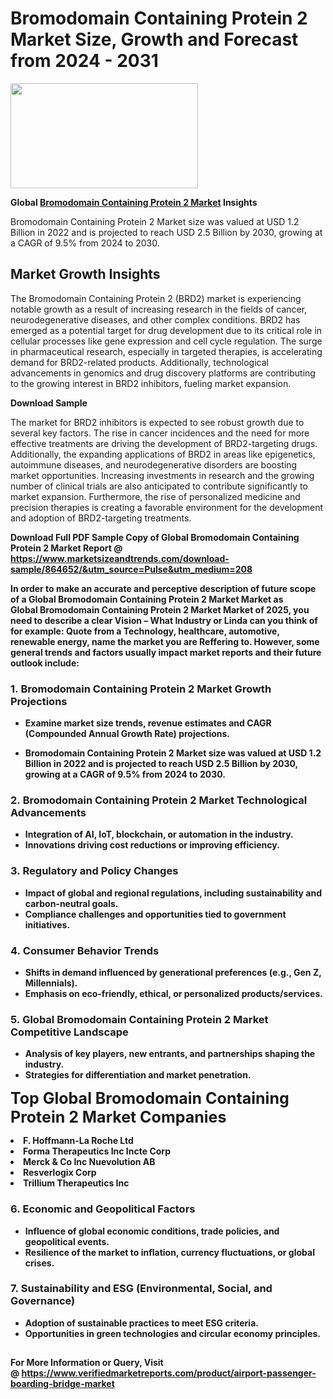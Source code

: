 <H1>Bromodomain Containing Protein 2 Market Size, Growth and Forecast from 2024 - 2031</H1><img class="aligncenter size-medium wp-image-584254" src="https://thirdeyenews.in/wp-content/uploads/2024/09/Global-Market-Research-300x168.jpeg" alt="" width="300" height="168" /><p><strong>Global&nbsp;<a href="https://www.marketsizeandtrends.com/download-sample/864652/&amp;utm_source=Pulse&amp;utm_medium=208">Bromodomain Containing Protein 2 Market</a> Insights</strong></p><p>Bromodomain Containing Protein 2 Market size was valued at USD 1.2 Billion in 2022 and is projected to reach USD 2.5 Billion by 2030, growing at a CAGR of 9.5% from 2024 to 2030.</p><p><h2>Market Growth Insights</h2> <p>The Bromodomain Containing Protein 2 (BRD2) market is experiencing notable growth as a result of increasing research in the fields of cancer, neurodegenerative diseases, and other complex conditions. BRD2 has emerged as a potential target for drug development due to its critical role in cellular processes like gene expression and cell cycle regulation. The surge in pharmaceutical research, especially in targeted therapies, is accelerating demand for BRD2-related products. Additionally, technological advancements in genomics and drug discovery platforms are contributing to the growing interest in BRD2 inhibitors, fueling market expansion.</p> <p><strong>Download Sample</strong></p> <p>The market for BRD2 inhibitors is expected to see robust growth due to several key factors. The rise in cancer incidences and the need for more effective treatments are driving the development of BRD2-targeting drugs. Additionally, the expanding applications of BRD2 in areas like epigenetics, autoimmune diseases, and neurodegenerative disorders are boosting market opportunities. Increasing investments in research and the growing number of clinical trials are also anticipated to contribute significantly to market expansion. Furthermore, the rise of personalized medicine and precision therapies is creating a favorable environment for the development and adoption of BRD2-targeting treatments.</p> <p><strong></p><p><span class=""><strong>Download Full PDF Sample Copy of Global Bromodomain Containing Protein 2 Market Report</strong> @ <a href="https://www.marketsizeandtrends.com/download-sample/864652/&amp;utm_source=Pulse&amp;utm_medium=208" target="_blank">https://www.marketsizeandtrends.com/download-sample/864652/&amp;utm_source=Pulse&amp;utm_medium=208</a></span></p><p>In order to make an accurate and perceptive description of future scope of a Global&nbsp;Bromodomain Containing Protein 2 Market Market as Global&nbsp;Bromodomain Containing Protein 2 Market Market of 2025, you need to describe a clear Vision &ndash; What Industry or Linda can you think of for example: Quote from a Technology, healthcare, automotive, renewable energy, name the market you are Reffering to. However, some general trends and factors usually impact market reports and their future outlook include:</p><h3>1.&nbsp;<strong>Bromodomain Containing Protein 2 Market Growth Projections</strong></h3><ul><li>Examine market size trends, revenue estimates and CAGR (Compounded Annual Growth Rate) projections.</li><li><p>Bromodomain Containing Protein 2 Market size was valued at USD 1.2 Billion in 2022 and is projected to reach USD 2.5 Billion by 2030, growing at a CAGR of 9.5% from 2024 to 2030.</p></li></ul><h3>2.&nbsp;<strong>Bromodomain Containing Protein 2 Market Technological Advancements</strong></h3><ul><li>Integration of AI, IoT, blockchain, or automation in the industry.</li><li>Innovations driving cost reductions or improving efficiency.</li></ul><h3>3.&nbsp;<strong>Regulatory and Policy Changes</strong></h3><ul><li>Impact of global and regional regulations, including sustainability and carbon-neutral goals.</li><li>Compliance challenges and opportunities tied to government initiatives.</li></ul><h3>4.&nbsp;<strong>Consumer Behavior Trends</strong></h3><ul><li>Shifts in demand influenced by generational preferences (e.g., Gen Z, Millennials).</li><li>Emphasis on eco-friendly, ethical, or personalized products/services.</li></ul><h3>5.&nbsp;<strong>Global Bromodomain Containing Protein 2 Market Competitive Landscape</strong></h3><ul><li>Analysis of key players, new entrants, and partnerships shaping the industry.</li><li>Strategies for differentiation and market penetration.</li></ul><p data-pm-slice="1 1 []"><span style="color: inherit; font-family: inherit; font-size: 25px;">Top Global Bromodomain Containing Protein 2 Market Companies</span></p><div class="" data-test-id=""><p><li>F. Hoffmann-La Roche Ltd</li><li> Forma Therapeutics Inc Incte Corp</li><li> Merck & Co Inc Nuevolution AB</li><li> Resverlogix Corp</li><li> Trillium Therapeutics Inc</li></p></div><h3>6.&nbsp;<strong>Economic and Geopolitical Factors</strong></h3><ul><li>Influence of global economic conditions, trade policies, and geopolitical events.</li><li>Resilience of the market to inflation, currency fluctuations, or global crises.</li></ul><h3>7.&nbsp;<strong>Sustainability and ESG (Environmental, Social, and Governance)</strong></h3><ul><li>Adoption of sustainable practices to meet ESG criteria.</li><li>Opportunities in green technologies and circular economy principles.</li></ul><h2><strong style="font-size: 14px;">For More Information or Query, Visit @&nbsp;</strong><a style="background-color: #ffffff; font-size: 14px;" href="https://www.marketsizeandtrends.com/report/bromodomain-containing-protein-2-market/" target="_blank">https://www.verifiedmarketreports.com/product/airport-passenger-boarding-bridge-market</a></h2>
